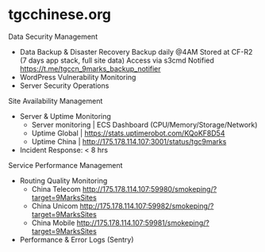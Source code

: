 # tgcchinese.org

Data Security Management
- Data Backup & Disaster Recovery
Backup daily @4AM 
Stored at CF-R2 (7 days app stack, full site data)
Access via s3cmd
Notified https://t.me/tgccn_9marks_backup_notifier
- WordPress Vulnerability Monitoring
- Server Security Operations

Site Availability Management
- Server & Uptime Monitoring
  - Server monitoring | ECS Dashboard (CPU/Memory/Storage/Network)
  - Uptime Global | https://stats.uptimerobot.com/KQoKF8D54
  - Uptime China | http://175.178.114.107:3001/status/tgc9marks
- Incident Response: < 8 hrs

Service Performance Management
- Routing Quality Monitoring
  - China Telecom http://175.178.114.107:59980/smokeping/?target=9MarksSites
  - China Unicom http://175.178.114.107:59982/smokeping/?target=9MarksSites
  - China Mobile http://175.178.114.107:59981/smokeping/?target=9MarksSites
- Performance & Error Logs
(Sentry)
